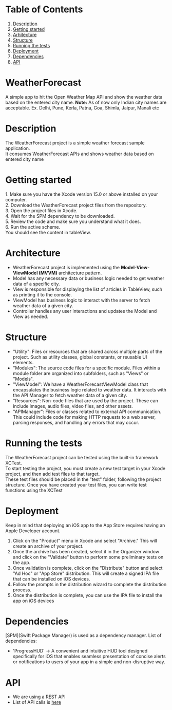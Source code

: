 # Table of Contents
1. [Description](#description)
2. [Getting started](#getting-started)
3. [Arhitecture](#arhitecture)
4. [Structure](#structure)
5. [Running the tests](#running-the-tests)
6. [Deployment](#deployment)
7. [Dependencies](#dependencies)
8. [API](#api)

# WeatherForecast
A simple app to hit the Open Weather Map API and show the weather data based on the entered city name.
<strong>Note:</strong> As of now only Indian city names are acceptable. Ex. Delhi, Pune, Kerla, Patna, Goa, Shimla, Jaipur, Manali etc

# Description
<p>The WeatherForecast project is a simple weather forecast sample application.<br>
It consumes WeatherForecast APIs and shows weather data based on entered city name<br> 
</p>

# Getting started
<p>
1. Make sure you have the Xcode version 15.0 or above installed on your computer.<br>
2. Download the WeatherForecast project files from the repository.<br>
3. Open the project files in Xcode.<br>
4. Wait for the SPM dependency to be downloaded.<br>
5. Review the code and make sure you understand what it does.<br>
6. Run the active scheme.<br>
You should see the content in tableView.<br></p>

# Architecture
* WeatherForecast project is implemented using the <strong>Model-View-ViewModel (MVVM)</strong> architecture pattern.
* Model has any necessary data or business logic needed to get weather data of a specific city.
* View is responsible for displaying the list of articles in TableView, such as printing it to the console.
* ViewModel has business logic to interact with the server to fetch weather data of a given city.
* Controller handles any user interactions and updates the Model and View as needed.

# Structure 
* "Utility": Files or resources that are shared across multiple parts of the project. Such as utility classes, global constants, or reusable UI elements.
* "Modules": The source code files for a specific module. Files within a module folder are organized into subfolders, such as "Views" or "Models".
* "ViewModel": We have a WeatherForecastViewModel class that encapsulates the business logic related to weather data. It interacts with the API Manager to fetch weather data of a given city.
* "Resources": Non-code files that are used by the project. These can include images, audio files, video files, and other assets. 
* "APIManager": Files or classes related to external API communication. This could include code for making HTTP requests to a web server, parsing responses, and handling any errors that may occur.

# Running the tests
<p>The WeatherForecast project can be tested using the built-in framework XCTest.<br>
To start testing the project, you must create a new test target in your Xcode project, 
and then add test files to that target.<br>These test files should be placed in the "test" folder, following the project structure.
Once you have created your test files, you can write test functions using the XCTest</p>

# Deployment
Keep in mind that deploying an iOS app to the App Store requires having an Apple Developer account.

1. Click on the "Product" menu in Xcode and select "Archive." This will create an archive of your project.
2. Once the archive has been created, select it in the Organizer window and click on the "Validate" button to perform some preliminary tests on the app.
3. Once validation is complete, click on the "Distribute" button and select "Ad Hoc" or "App Store" distribution. 
This will create a signed IPA file that can be installed on iOS devices.
4. Follow the prompts in the distribution wizard to complete the distribution process.
5. Once the distribution is complete, you can use the IPA file to install the app on iOS devices

# Dependencies
[SPM](Swift Package Manager) is used as a dependency manager.
List of dependencies: 
* 'ProgressHUD' -> A convenient and intuitive HUD tool designed specifically for iOS that enables seamless presentation of concise alerts or notifications to users of your app in a simple and non-disruptive way.


# API 
* We are using a REST API
* List of API calls is [here](https://api.openweathermap.org/) 
